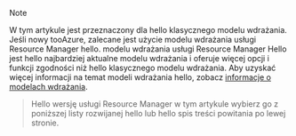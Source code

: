 > [!NOTE]
> W tym artykule jest przeznaczony dla hello klasycznego modelu wdrażania. Jeśli nowy tooAzure, zalecane jest użycie modelu wdrażania usługi Resource Manager hello. modelu wdrażania usługi Resource Manager Hello jest hello najbardziej aktualne modelu wdrażania i oferuje więcej opcji i funkcji zgodności niż hello klasycznego modelu wdrażania. Aby uzyskać więcej informacji na temat modeli wdrażania hello, zobacz [informacje o modelach wdrażania](../articles/resource-manager-deployment-model.md).

> Hello wersję usługi Resource Manager w tym artykule wybierz go z poniższej listy rozwijanej hello lub hello spis treści powitania po lewej stronie.
>
>